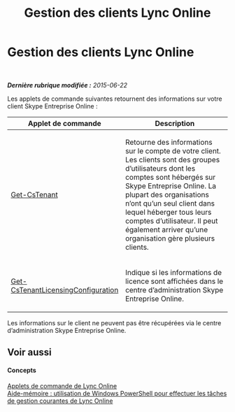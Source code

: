 ﻿---
title: Gestion des clients Lync Online
TOCTitle: Gestion des clients Lync Online
ms:assetid: 6b5e6e8c-6427-446f-ae37-926dd307237e
ms:mtpsurl: https://technet.microsoft.com/fr-fr/library/Dn362801(v=OCS.15)
ms:contentKeyID: 56269604
ms.date: 06/01/2017
mtps_version: v=OCS.15
ms.translationtype: HT
---

# Gestion des clients Lync Online

 

_**Dernière rubrique modifiée :** 2015-06-22_

Les applets de commande suivantes retournent des informations sur votre client Skype Entreprise Online :


<table>
<colgroup>
<col style="width: 50%" />
<col style="width: 50%" />
</colgroup>
<thead>
<tr class="header">
<th>Applet de commande</th>
<th>Description</th>
</tr>
</thead>
<tbody>
<tr class="odd">
<td><p><a href="get-cstenant.md">Get-CsTenant</a></p></td>
<td><p>Retourne des informations sur le compte de votre client. Les clients sont des groupes d’utilisateurs dont les comptes sont hébergés sur Skype Entreprise Online. La plupart des organisations n’ont qu’un seul client dans lequel héberger tous leurs comptes d’utilisateur. Il peut également arriver qu’une organisation gère plusieurs clients.</p></td>
</tr>
<tr class="even">
<td><p><a href="get-cstenantlicensingconfiguration.md">Get-CsTenantLicensingConfiguration</a></p></td>
<td><p>Indique si les informations de licence sont affichées dans le centre d’administration Skype Entreprise Online.</p></td>
</tr>
</tbody>
</table>


Les informations sur le client ne peuvent pas être récupérées via le centre d’administration Skype Entreprise Online.

## Voir aussi

#### Concepts

[Applets de commande de Lync Online](the-skype-for-business-online-cmdlets.md)  
[Aide-mémoire : utilisation de Windows PowerShell pour effectuer les tâches de gestion courantes de Lync Online](quick-reference-using-windows-powershell-to-do-common-skype-for-business-online-management-tasks.md)

